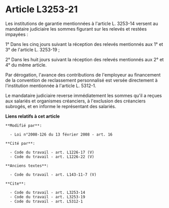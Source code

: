 # Article L3253-21

Les institutions de garantie mentionnées à l'article L. 3253-14 versent au mandataire judiciaire les sommes figurant sur les
relevés et restées impayées : 

1° Dans les cinq jours suivant la réception des relevés mentionnés aux 1° et 3° de l'article L. 3253-19 ; 

2° Dans les huit jours suivant la réception des relevés mentionnés aux 2° et 4° du même article. 

Par dérogation, l'avance des contributions de l'employeur au financement de la convention de reclassement personnalisé est
versée directement à l'institution mentionnée à l'article L. 5312-1. 

Le mandataire judiciaire reverse immédiatement les sommes qu'il a reçues aux salariés et organismes créanciers, à l'exclusion
des créanciers subrogés, et en informe le représentant des salariés.

**Liens relatifs à cet article**

	**Modifié par**:

	  - Loi n°2008-126 du 13 février 2008 - art. 16

	**Cité par**:

	  - Code du travail - art. L1226-17 (V)
	  - Code du travail - art. L1226-22 (V)

	**Anciens textes**:

	  - Code du travail - art. L143-11-7 (V)

	**Cite**:

	  - Code du travail - art. L3253-14
	  - Code du travail - art. L3253-19
	  - Code du travail - art. L5312-1
